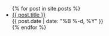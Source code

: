 
<ul>
  {% for post in site.posts %}
    <li>
      <div><a href="{{ post.url }}">{{ post.title }}</a></div>
      <div><time pubdate="">{{ post.date | date: "%B %-d, %Y" }}</time></div>
    </li>
  {% endfor %}
</ul>
